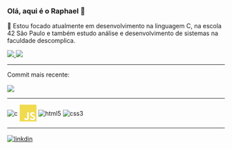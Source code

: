 ### Olá, aqui é o Raphael 👋
🌱 Estou focado atualmente em desenvolvimento na linguagem C, na escola 42 São Paulo e também estudo análise e desenvolvimento de sistemas na faculdade descomplica.

<!--
**raphaelz3/raphaelz3** is a ✨ _special_ ✨ repository because its `README.md` (this file) appears on your GitHub profile.

Here are some ideas to get you started:

- 🔭 I’m currently working on ...
- 🌱 I’m currently learning ...
- 👯 I’m looking to collaborate on ...
- 🤔 I’m looking for help with ...
- 💬 Ask me about ...
- 📫 How to reach me: ...
- 😄 Pronouns: ...
- ⚡ Fun fact: ...
-->
<a href="https://github.com/raphaelz3">
  <img height="180em" src="https://github-readme-stats.vercel.app/api?username=raphaelz3&show_icons=true&theme=react&include_all_commits=true&count_private=true"/>
  <img height="180em" src="https://github-readme-stats.vercel.app/api/top-langs/?username=raphaelz3&layout=compact&langs_count=7&theme=react"/>
</a>
  <hr>
  <p> Commit mais recente: </p>
    <a href="https://github.com/raphaelz3/So_Long">
  <img align="center" src="https://github-readme-stats.vercel.app/api/pin/?username=raphaelz3&repo=Basecamp_42SP_retry&theme=react" />
</a>
  <hr>
  <div>
    <img align="center" alt="c" height="45" width="45" src="https://cdn.jsdelivr.net/gh/devicons/devicon/icons/c/c-original.svg" />
    <img align="center" alt="js" height="40" width="40" src="https://raw.githubusercontent.com/devicons/devicon/master/icons/javascript/javascript-plain.svg">
    <img align="center" alt="html5" height="45" width="45" src="https://cdn-icons-png.flaticon.com/512/888/888859.png">
    <img align="center" alt="css3" height="45" width="45" src="https://cdn-icons-png.flaticon.com/512/888/888847.png">
  </div>
  <hr>
  <a href="https://www.linkedin.com/in/raphaelnascimento91/"><img align="center" alt="linkdin" height="45" width="45"  src="https://cdn-icons-png.flaticon.com/512/174/174857.png"></a>
  
